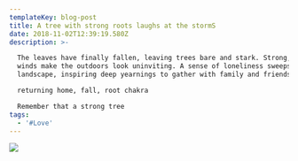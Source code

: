 ```yaml
---
templateKey: blog-post
title: A tree with strong roots laughs at the stormS
date: 2018-11-02T12:39:19.580Z
description: >-

  The leaves have finally fallen, leaving trees bare and stark. Strong, cold
  winds make the outdoors look uninviting. A sense of loneliness sweeps the
  landscape, inspiring deep yearnings to gather with family and friends.

  returning home, fall, root chakra

  Remember that a strong tree
tags:
  - '#Love'
---
```

![](/img/a022956c11046895fc2684ae11988c0e.jpg)

